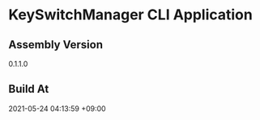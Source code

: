 KeySwitchManager CLI Application
==============================

## Assembly Version

0.1.1.0

## Build At

2021-05-24 04:13:59 +09:00
